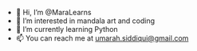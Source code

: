 - 👋 Hi, I’m @MaraLearns
- 👀 I’m interested in mandala art and coding
- 🌱 I’m currently learning Python
- 📫 You can reach me at umarah.siddiqui@gmail.com

<!---
MaraLearns/MaraLearns is a ✨ special ✨ repository because its `README.md` (this file) appears on your GitHub profile.
You can click the Preview link to take a look at your changes.
--->
